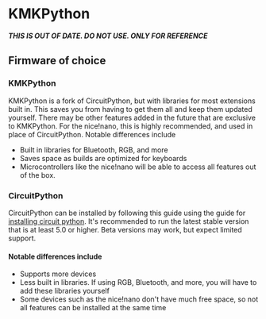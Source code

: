 # KMKPython

***THIS IS OUT OF DATE. DO NOT USE. ONLY FOR REFERENCE***

## Firmware of choice
### KMKPython
KMKPython is a fork of CircuitPython, but with libraries for most extensions
built in. This saves you from having to get them all and keep them updated 
yourself. There may be other features added in the future that are exclusive to 
KMKPython. For the nice!nano, this is highly recommended, and used in place of 
CircuitPython.
Notable differences include
- Built in libraries for Bluetooth, RGB, and more
- Saves space as builds are optimized for keyboards
- Microcontrollers like the nice!nano will be able to access all features out of
the box.

### CircuitPython
CircuitPython can be installed by following this guide using the guide
for [installing circuit python](https://learn.adafruit.com/welcome-to-circuitpython/installing-circuitpython). 
It's recommended to run the latest stable version that is at least 5.0 or higher.
Beta versions may work, but expect limited support.
#### Notable differences include
 - Supports more devices
 - Less built in libraries. If using RGB, Bluetooth, and more, you will have to
 add these libraries yourself
 - Some devices such as the nice!nano don't have much free space, so not all 
 features can be installed at the same time
